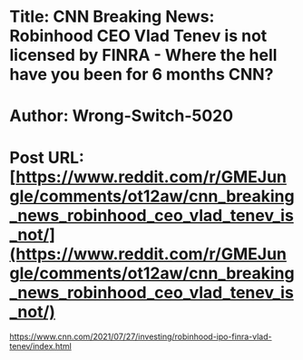 # Title: CNN Breaking News: Robinhood CEO Vlad Tenev is not licensed by FINRA - Where the hell have you been for 6 months CNN?
# Author: Wrong-Switch-5020
# Post URL: [https://www.reddit.com/r/GMEJungle/comments/ot12aw/cnn_breaking_news_robinhood_ceo_vlad_tenev_is_not/](https://www.reddit.com/r/GMEJungle/comments/ot12aw/cnn_breaking_news_robinhood_ceo_vlad_tenev_is_not/)


https://www.cnn.com/2021/07/27/investing/robinhood-ipo-finra-vlad-tenev/index.html